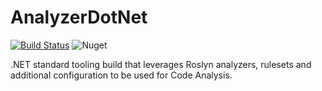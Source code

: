 # AnalyzerDotNet  
[![Build Status](https://dev.azure.com/saibaskar57/saibaskar57/_apis/build/status/saibaskaran57.AnalyzerDotNet?branchName=master)](https://dev.azure.com/saibaskar57/saibaskar57/_build/latest?definitionId=2&branchName=master)
![Nuget](https://img.shields.io/nuget/v/AnalyzerDotNet)

.NET standard tooling build that leverages Roslyn analyzers, rulesets and additional configuration to be used for Code Analysis.
